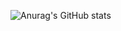 ![Anurag's GitHub stats](https://github-readme-stats.vercel.app/api?username=ajnebalreves&show_icons=true&theme=transparent)
